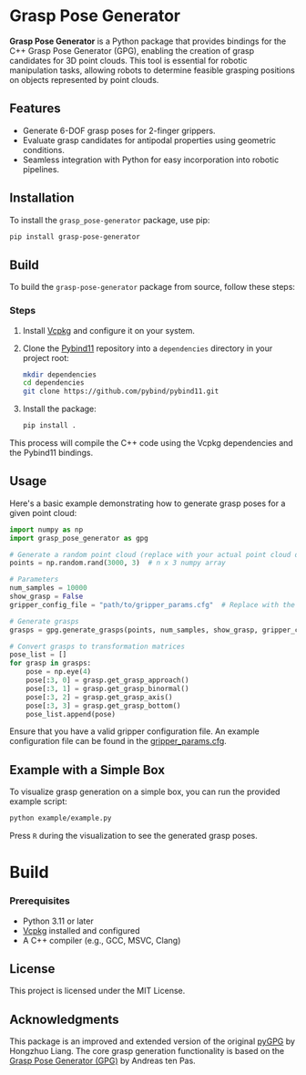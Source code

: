 # Grasp Pose Generator

**Grasp Pose Generator** is a Python package that provides bindings for the C++ Grasp Pose Generator (GPG), enabling the creation of grasp candidates for 3D point clouds. This tool is essential for robotic manipulation tasks, allowing robots to determine feasible grasping positions on objects represented by point clouds.

## Features

- Generate 6-DOF grasp poses for 2-finger grippers.
- Evaluate grasp candidates for antipodal properties using geometric conditions.
- Seamless integration with Python for easy incorporation into robotic pipelines.

## Installation

To install the `grasp_pose-generator` package, use pip:

```bash
pip install grasp-pose-generator
```

## Build

To build the `grasp-pose-generator` package from source, follow these steps:

### Steps

1. Install [Vcpkg](https://github.com/microsoft/vcpkg) and configure it on your system.
2. Clone the [Pybind11](https://github.com/pybind/pybind11) repository into a `dependencies` directory in your project root:

   ```bash
   mkdir dependencies
   cd dependencies
   git clone https://github.com/pybind/pybind11.git
   ```
3. Install the package:

   ```bash
   pip install .
   ```

This process will compile the C++ code using the Vcpkg dependencies and the Pybind11 bindings.

## Usage

Here's a basic example demonstrating how to generate grasp poses for a given point cloud:

```python
import numpy as np
import grasp_pose_generator as gpg

# Generate a random point cloud (replace with your actual point cloud data)
points = np.random.rand(3000, 3)  # n x 3 numpy array

# Parameters
num_samples = 10000
show_grasp = False
gripper_config_file = "path/to/gripper_params.cfg"  # Replace with the path to your gripper configuration file

# Generate grasps
grasps = gpg.generate_grasps(points, num_samples, show_grasp, gripper_config_file)

# Convert grasps to transformation matrices
pose_list = []
for grasp in grasps:
    pose = np.eye(4)
    pose[:3, 0] = grasp.get_grasp_approach()
    pose[:3, 1] = grasp.get_grasp_binormal()
    pose[:3, 2] = grasp.get_grasp_axis()
    pose[:3, 3] = grasp.get_grasp_bottom()
    pose_list.append(pose)
```

Ensure that you have a valid gripper configuration file. An example configuration file can be found in the [gripper_params.cfg](https://github.com/AliRezaBeigy/grasp_pose_generator/blob/master/example/gripper_params.cfg).

## Example with a Simple Box

To visualize grasp generation on a simple box, you can run the provided example script:

```bash
python example/example.py
```

Press `R` during the visualization to see the generated grasp poses.

# Build

### Prerequisites
- Python 3.11 or later
- [Vcpkg](https://github.com/microsoft/vcpkg) installed and configured
- A C++ compiler (e.g., GCC, MSVC, Clang)


## License

This project is licensed under the MIT License.

## Acknowledgments

This package is an improved and extended version of the original [pyGPG](https://github.com/lianghongzhuo/pygpg) by Hongzhuo Liang. The core grasp generation functionality is based on the [Grasp Pose Generator (GPG)](https://github.com/atenpas/gpg) by Andreas ten Pas.
